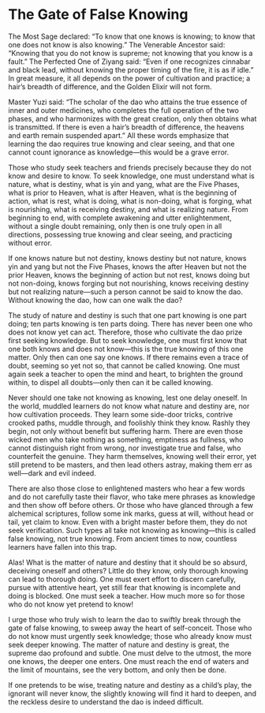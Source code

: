 # The Gate of False Knowing

The Most Sage declared: “To know that one knows is knowing; to know that one does not know is also knowing.” The Venerable Ancestor said: “Knowing that you do not know is supreme; not knowing that you know is a fault.” The Perfected One of Ziyang said: “Even if one recognizes cinnabar and black lead, without knowing the proper timing of the fire, it is as if idle.” In great measure, it all depends on the power of cultivation and practice; a hair’s breadth of difference, and the Golden Elixir will not form.

Master Yuzi said: “The scholar of the dao who attains the true essence of inner and outer medicines, who completes the full operation of the two phases, and who harmonizes with the great creation, only then obtains what is transmitted. If there is even a hair’s breadth of difference, the heavens and earth remain suspended apart.” All these words emphasize that learning the dao requires true knowing and clear seeing, and that one cannot count ignorance as knowledge—this would be a grave error.

Those who study seek teachers and friends precisely because they do not know and desire to know. To seek knowledge, one must understand what is nature, what is destiny, what is yin and yang, what are the Five Phases, what is prior to Heaven, what is after Heaven, what is the beginning of action, what is rest, what is doing, what is non-doing, what is forging, what is nourishing, what is receiving destiny, and what is realizing nature. From beginning to end, with complete awakening and utter enlightenment, without a single doubt remaining, only then is one truly open in all directions, possessing true knowing and clear seeing, and practicing without error.

If one knows nature but not destiny, knows destiny but not nature, knows yin and yang but not the Five Phases, knows the after Heaven but not the prior Heaven, knows the beginning of action but not rest, knows doing but not non-doing, knows forging but not nourishing, knows receiving destiny but not realizing nature—such a person cannot be said to know the dao. Without knowing the dao, how can one walk the dao?

The study of nature and destiny is such that one part knowing is one part doing; ten parts knowing is ten parts doing. There has never been one who does not know yet can act. Therefore, those who cultivate the dao prize first seeking knowledge. But to seek knowledge, one must first know that one both knows and does not know—this is the true knowing of this one matter. Only then can one say one knows. If there remains even a trace of doubt, seeming so yet not so, that cannot be called knowing. One must again seek a teacher to open the mind and heart, to brighten the ground within, to dispel all doubts—only then can it be called knowing.

Never should one take not knowing as knowing, lest one delay oneself. In the world, muddled learners do not know what nature and destiny are, nor how cultivation proceeds. They learn some side-door tricks, contrive crooked paths, muddle through, and foolishly think they know. Rashly they begin, not only without benefit but suffering harm. There are even those wicked men who take nothing as something, emptiness as fullness, who cannot distinguish right from wrong, nor investigate true and false, who counterfeit the genuine. They harm themselves, knowing well their error, yet still pretend to be masters, and then lead others astray, making them err as well—dark and evil indeed.

There are also those close to enlightened masters who hear a few words and do not carefully taste their flavor, who take mere phrases as knowledge and then show off before others. Or those who have glanced through a few alchemical scriptures, follow some ink marks, guess at will, without head or tail, yet claim to know. Even with a bright master before them, they do not seek verification. Such types all take not knowing as knowing—this is called false knowing, not true knowing. From ancient times to now, countless learners have fallen into this trap.

Alas! What is the matter of nature and destiny that it should be so absurd, deceiving oneself and others? Little do they know, only thorough knowing can lead to thorough doing. One must exert effort to discern carefully, pursue with attentive heart, yet still fear that knowing is incomplete and doing is blocked. One must seek a teacher. How much more so for those who do not know yet pretend to know!

I urge those who truly wish to learn the dao to swiftly break through the gate of false knowing, to sweep away the heart of self-conceit. Those who do not know must urgently seek knowledge; those who already know must seek deeper knowing. The matter of nature and destiny is great, the supreme dao profound and subtle. One must delve to the utmost, the more one knows, the deeper one enters. One must reach the end of waters and the limit of mountains, see the very bottom, and only then be done.

If one pretends to be wise, treating nature and destiny as a child’s play, the ignorant will never know, the slightly knowing will find it hard to deepen, and the reckless desire to understand the dao is indeed difficult.
